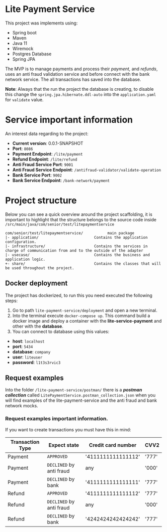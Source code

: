 # Lite Payment Service

This project was implements using:
  * Spring boot
  * Maven
  * Java 11
  * Wiremock
  * Postgres Database
  * Spring JPA

The MVP is to manage payments and process their _payment,_ and _refunds_, uses an anti fraud
validation service and before connect with the bank network service. The all transactions has saved 
into the database. 

**Note**: Always that the run the project the database is creating, to disable this change the `spring.jpa.hibernate.ddl-auto` 
into the `application.yaml` for `validate` value.


# Service important information

An interest data regarding to the project:

- **Current version**: 0.0.1-SNAPSHOT
- **Port**: `8086`
- **Payment Endpoint**: `/lite/payment`
- **Refund Endpoint**: `/lite/refund`
- **Anti Fraud Service Port**: `9001`
- **Anti Fraud Service Endpoint**: `/antifraud-validator/validate-operation`
- **Bank Service Port**: `9002`
- **Bank Service Endpoint**: `/bank-network/payment`

# Project structure

Below you can see a quick overview around the project scaffolding, it is important to highlight that the structure belongs
to the source code inside `/src/main/java/com/senior/test/litepaymentservice`

```
com/senior/test/litepaymentservice/           main package
|- application/                         Contains the application configuration.
|- infrastructure/                      Contains the services in charge of communication from and to the outside of the adapter
|- usecase/                             Contains the business and application logic.
+- share/                               Contains the classes that will be used throughout the project.
```

## Docker deployment

The project has dockerized, to run this you need executed the following steps:

1. Go to path `lite-payment-service/deployment`  and open a new terminal. 
2. Into the terminal execute `docker-compose up`. This command build a docker image and deploy 
   a container with the **lite-service-payment** and other with the **database**.
3. You can connect to database using this values:

- **host**: `localhost`
- **port**: `5434`
- **database**: `company`
- **user**: `liteuser`
- **password**: `l1t3s3rvic3`

## Request examples

Into the folder `/lite-payment-service/postman/` there is a **_postman collection_** 
called `LitePaymentService.postman_collection.json` when you will find examples of the 
lite-payment-service and the anti fraud and bank network mocks.

### Request examples important information.

If you want to create transactions you must have this in mind:

| Transaction Type  | Expect state     |  Credit card number | CVV2  |
|---|---|---|---|
|  Payment |  `APPROVED` | '4111111111111112' |  '777' |
|  Payment |  `DECLINED` by anti fraud  |  any |  '000' |
|  Payment |  `DECLINED` by bank  | '4111111111111111'  | '777'  |
|  Refund |  `APPROVED` |  '4111111111111112' | '777'  |
|  Refund |  `DECLINED` by anti fraud |  any | '000'  |
|  Refund |  `DECLINED` by bank | '4242424242424242'  |  '777' |